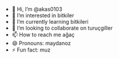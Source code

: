 - 👋 Hi, I’m @akas0103
- 👀 I’m interested in bitkiler
- 🌱 I’m currently learning bitkileri
- 💞️ I’m looking to collaborate on turuçgiller
- 📫 How to reach me ağaç
- 😄 Pronouns: maydanoz
- ⚡ Fun fact: muz

<!---
akas0103/akas0103 is a ✨ special ✨ repository because its `README.md` (this file) appears on your GitHub profile.
You can click the Preview link to take a look at your changes.
--->
